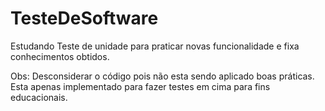 # TesteDeSoftware

Estudando Teste de unidade para praticar novas funcionalidade e fixa conhecimentos obtidos.

Obs: Desconsiderar o código pois não esta sendo aplicado boas práticas. Esta apenas implementado para fazer testes em cima para fins educacionais.